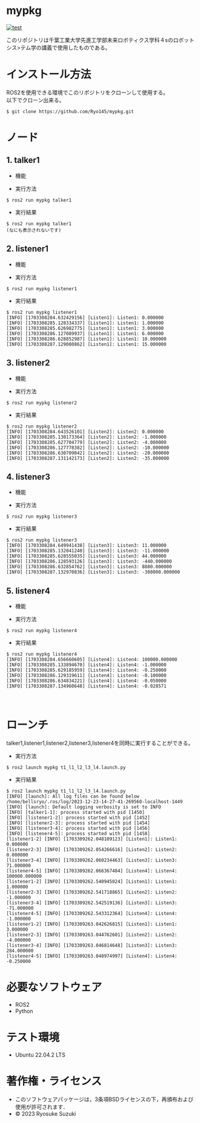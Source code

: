 # mypkg
[![test](https://github.com/Ryo145/mypkg/actions/workflows/test1.yml/badge.svg)](https://github.com/Ryo145/mypkg/actions/workflows/test1.yml)

このリポジトリは千葉工業大学先進工学部未来ロボティクス学科４sのロボットシス>テム学の講義で使用したものである。

# インストール方法
ROS2を使用できる環境でこのリポジトリをクローンして使用する。  
以下でクローン出来る。

```
$ git clone https://github.com/Ryo145/mypkg.git
```

# ノード
## 1. talker1
   * 機能

   * 実行方法
   
   ```
   $ ros2 run mypkg talker1
   ```
   
   * 実行結果

   ```
   $ ros2 run mypkg talker1
   (なにも表示されないです)
   ```

## 2. listener1
   * 機能

   * 実行方法

   ```
   $ ros2 run mypkg listener1
   ```

   * 実行結果
   
   ```
   $ ros2 run mypkg listener1
   [INFO] [1703308284.632429156] [Listen1]: Listen1: 0.000000
   [INFO] [1703308285.128334337] [Listen1]: Listen1: 1.000000
   [INFO] [1703308285.626982775] [Listen1]: Listen1: 3.000000
   [INFO] [1703308286.127089937] [Listen1]: Listen1: 6.000000
   [INFO] [1703308286.628852987] [Listen1]: Listen1: 10.000000
   [INFO] [1703308287.129080862] [Listen1]: Listen1: 15.000000
   ```

## 3. listener2
   * 機能

   * 実行方法

   ```
   $ ros2 run mypkg listener2
   ```

   * 実行結果
   
   ```
   $ ros2 run mypkg listener2
   [INFO] [1703308284.643526101] [Listen2]: Listen2: 0.000000
   [INFO] [1703308285.130173364] [Listen2]: Listen2: -1.000000
   [INFO] [1703308285.627704779] [Listen2]: Listen2: -4.000000
   [INFO] [1703308286.127778382] [Listen2]: Listen2: -10.000000
   [INFO] [1703308286.630709042] [Listen2]: Listen2: -20.000000
   [INFO] [1703308287.131142173] [Listen2]: Listen2: -35.000000
   ```

## 4. listener3
   * 機能

   * 実行方法

   ```
   $ ros2 run mypkg listener3
   ```

   * 実行結果
   
   ```
   $ ros2 run mypkg listener3
   [INFO] [1703308284.649941438] [Listen3]: Listen3: 11.000000
   [INFO] [1703308285.132041240] [Listen3]: Listen3: -11.000000
   [INFO] [1703308285.628555035] [Listen3]: Listen3: 44.000000
   [INFO] [1703308286.128593126] [Listen3]: Listen3: -440.000000
   [INFO] [1703308286.632854762] [Listen3]: Listen3: 8800.000000
   [INFO] [1703308287.132970836] [Listen3]: Listen3: -308000.000000
   ```

## 5. listener4
   * 機能

   * 実行方法

   ```
   $ ros2 run mypkg listener4
   ```

   * 実行結果
   
   ```
   $ ros2 run mypkg listener4
   [INFO] [1703308284.656660605] [Listen4]: Listen4: 100000.000000
   [INFO] [1703308285.133894670] [Listen4]: Listen4: -1.000000
   [INFO] [1703308285.629185959] [Listen4]: Listen4: -0.250000
   [INFO] [1703308286.129319611] [Listen4]: Listen4: -0.100000
   [INFO] [1703308286.634834221] [Listen4]: Listen4: -0.050000
   [INFO] [1703308287.134960648] [Listen4]: Listen4: -0.028571
   ```
　
# ローンチ
   talker1,listener1,listener2,listener3,listener4を同時に実行することができる。
   * 実行方法
   
   ```
   $ ros2 launch mypkg t1_l1_l2_l3_l4.launch.py
   ```

   * 実行結果
   
   ```
   $ ros2 launch mypkg t1_l1_l2_l3_l4.launch.py
   [INFO] [launch]: All log files can be found below /home/bellsryo/.ros/log/2023-12-23-14-27-41-269560-localhost-1449
   [INFO] [launch]: Default logging verbosity is set to INFO
   [INFO] [talker1-1]: process started with pid [1450]
   [INFO] [listener1-2]: process started with pid [1452]
   [INFO] [listener2-3]: process started with pid [1454]
   [INFO] [listener3-4]: process started with pid [1456]
   [INFO] [listener4-5]: process started with pid [1458]
   [listener1-2] [INFO] [1703309262.048109123] [Listen1]: Listen1: 0.000000
   [listener2-3] [INFO] [1703309262.054266616] [Listen2]: Listen2: 0.000000
   [listener3-4] [INFO] [1703309262.060234463] [Listen3]: Listen3: 71.000000
   [listener4-5] [INFO] [1703309262.066367404] [Listen4]: Listen4: 100000.000000
   [listener1-2] [INFO] [1703309262.540945024] [Listen1]: Listen1: 1.000000
   [listener2-3] [INFO] [1703309262.541718865] [Listen2]: Listen2: -1.000000
   [listener3-4] [INFO] [1703309262.542519136] [Listen3]: Listen3: -71.000000
   [listener4-5] [INFO] [1703309262.543312364] [Listen4]: Listen4: -1.000000
   [listener1-2] [INFO] [1703309263.042626815] [Listen1]: Listen1: 3.000000
   [listener2-3] [INFO] [1703309263.044762601] [Listen2]: Listen2: -4.000000
   [listener3-4] [INFO] [1703309263.046814648] [Listen3]: Listen3: 284.000000
   [listener4-5] [INFO] [1703309263.048974997] [Listen4]: Listen4: -0.250000
   ```

# 必要なソフトウェア
* ROS2  
* Python
 
# テスト環境
* Ubuntu 22.04.2 LTS

# 著作権・ライセンス
* このソフトウェアパッケージは，3条項BSDライセンスの下，再頒布および使用が許可されます． 
* © 2023 Ryosuke Suzuki
